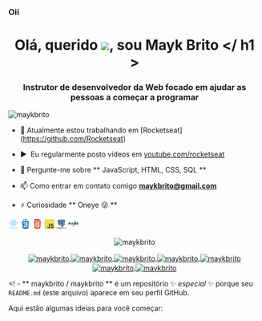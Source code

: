 ### Oii <h1 align = "center"> Olá, querido <img src = "https://raw.githubusercontent.com/kaueMarques/kaueMarques/master/hi.gif" width = "30px">, sou Mayk Brito </ h1 >
<h3 align = "center"> Instrutor de desenvolvedor da Web focado em ajudar as pessoas a começar a programar </h3>
<p align = "left"> <img src = "https://komarev.com/ghpvc/?username=maykbrito" alt = "maykbrito" /> </p>

- 🔭 Atualmente estou trabalhando em [Rocketseat] (https://github.com/Rocketseat)

- ▶ ️ Eu regularmente posto vídeos em [youtube.com/rocketseat](https://youtube.com/rocketseat)

- 💬 Pergunte-me sobre ** JavaScript, HTML, CSS, SQL **

- 📫 Como entrar em contato comigo **maykbrito@gmail.com**

- ⚡ Curiosidade ** Oneye 😜 **

<p align = "left">
<img src = "https://raw.githubusercontent.com/devicons/devicon/master/icons/react/react-original-wordmark.svg" alt = "react" width = "20" height = "20" />
<img src = "https://raw.githubusercontent.com/devicons/devicon/master/icons/css3/css3-plain-wordmark.svg" alt = "css3" width = "20" height = "20" />
<img src = "https://raw.githubusercontent.com/devicons/devicon/master/icons/html5/html5-original-wordmark.svg" alt = "html5" width = "20" height = "20" />
<img src = "https://raw.githubusercontent.com/devicons/devicon/master/icons/javascript/javascript-original.svg" alt = "javascript" width = "20" height = "20" />
<img src = "https://raw.githubusercontent.com/devicons/devicon/master/icons/postgresql/postgresql-original-wordmark.svg" alt = "postgresql" width = "20" height = "20" />
<img src = "https://raw.githubusercontent.com/devicons/devicon/master/icons/nodejs/nodejs-original-wordmark.svg" alt = "nodejs" width = "20" height = "20" /> </p> <p align = "center">
<img src = "https://github-readme-stats.vercel.app/api?username=maykbrito&show_icons=true" alt = "maykbrito" /> 
</p>

<p align = "center">
<a href="https://codepen.io/maykbrito" target="blank"> <img align = "center" src = "https://cdn.jsdelivr.net/npm/simple-icons@3.0.1 /icons/codepen.svg "alt =" maykbrito "height =" 20 "largura =" 20 "/> </a>
<a href="https://twitter.com/maykbrito" target="blank"> <img align = "center" src = "https://cdn.jsdelivr.net/npm/simple-icons@3.0.1 /icons/twitter.svg "alt =" maykbrito "height =" 20 "largura =" 20 "/> </a>
<a href="https://linkedin.com/in/maykbrito" target="blank"> <img align = "center" src = "https://cdn.jsdelivr.net/npm/simple-icons@3.0 .1 / icons / linkedin.svg "alt =" maykbrito "height =" 20 "width =" 20 "/> </a>
<a href="https://stackoverflow.com/maykbrito" target="blank"> <img align = "center" src = "https://cdn.jsdelivr.net/npm/simple-icons@3.0.1 /icons/stackoverflow.svg "alt =" maykbrito "height =" 20 "largura =" 20 "/> </a>
<a href="https://codesandbox.com/maykbrito" target="blank"> <img align = "center" src = "https://cdn.jsdelivr.net/npm/simple-icons@3.0.1 /icons/codesandbox.svg "alt =" maykbrito "height =" 20 "largura =" 20 "/> </a>
<a href="https://fb.com/maykbrito" target="blank"> <img align = "center" src = "https://cdn.jsdelivr.net/npm/simple-icons@3.0.1 /icons/facebook.svg "alt =" maykbrito "height =" 20 "largura =" 20 "/> </a>
<a href="https://instagram.com/maykbrito" target="blank"> <img align = "center" src = "https://cdn.jsdelivr.net/npm/simple-icons@3.0.1 /icons/instagram.svg "alt =" maykbrito "height =" 20 "largura =" 20 "/> </a>
</p>

<! -
** maykbrito / maykbrito ** é um repositório ✨ _especial_ ✨ porque seu `README.md` (este arquivo) aparece em seu perfil GitHub.

Aqui estão algumas ideias para você começar:

